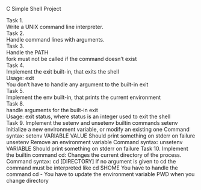 C Simple Shell Project

Task 1. <br>
	Write a UNIX command line interpreter. <br>
Task 2. <br>
	Handle command lines with arguments. <br>
Task 3. <br>
	Handle the PATH <br>
	fork must not be called if the command doesn’t exist <br>
Task 4. <br>
	Implement the exit built-in, that exits the shell <br>
	Usage: exit <br>
	You don’t have to handle any argument to the built-in exit <br>
Task 5. <br>
	Implement the env built-in, that prints the current environment <br>
Task 8. <br>
	handle arguments for the built-in exit <br>
	Usage: exit status, where status is an integer used to exit the shell <br>
Task 9.
	Implement the setenv and unsetenv builtin commands
		setenv
			Initialize a new environment variable, or modify an existing one
			Command syntax: setenv VARIABLE VALUE
			Should print something on stderr on failure
		unsetenv
			Remove an environment variable
			Command syntax: unsetenv VARIABLE
			Should print something on stderr on failure
Task 10.
	Implement the builtin command cd:
		Changes the current directory of the process.
		Command syntax: cd [DIRECTORY]
		If no argument is given to cd the command must be interpreted like cd $HOME
		You have to handle the command cd -
		You have to update the environment variable PWD when you change directory
